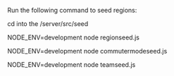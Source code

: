 Run the following command to seed regions:

cd into the /server/src/seed

NODE_ENV=development node regionseed.js

NODE_ENV=development node commutermodeseed.js

NODE_ENV=development node teamseed.js
